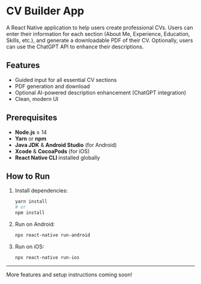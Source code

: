 # CV Builder App

A React Native application to help users create professional CVs. Users can enter their information for each section (About Me, Experience, Education, Skills, etc.), and generate a downloadable PDF of their CV. Optionally, users can use the ChatGPT API to enhance their descriptions.

## Features

- Guided input for all essential CV sections
- PDF generation and download
- Optional AI-powered description enhancement (ChatGPT integration)
- Clean, modern UI

## Prerequisites

- **Node.js** ≥ 14
- **Yarn** or **npm**
- **Java JDK** & **Android Studio** (for Android)
- **Xcode** & **CocoaPods** (for iOS)
- **React Native CLI** installed globally

## How to Run

1. Install dependencies:
   ```sh
   yarn install
   # or
   npm install
   ```
2. Run on Android:
   ```sh
   npx react-native run-android
   ```
3. Run on iOS:
   ```sh
   npx react-native run-ios
   ```

---

More features and setup instructions coming soon!
